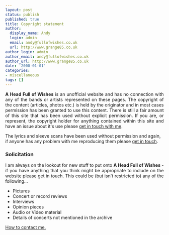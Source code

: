 ```yaml
---
layout: post
status: publish
published: true
title: Copyright statement
author:
  display_name: Andy
  login: admin
  email: andy@fullofwishes.co.uk
  url: http://www.grange85.co.uk
author_login: admin
author_email: andy@fullofwishes.co.uk
author_url: http://www.grange85.co.uk
date: '2000-01-01'
categories:
- miscellaneous
tags: []
---
```

<p style="text-align:justify"><strong>A Head Full of Wishes</strong> is an unofficial website and has no connection with any of the bands or artists represented on these pages. The copyright of the content (articles, photos etc.) is held by the originator and in most cases permission has been granted to use this content. There is still a fair amount of this site that has been used without explicit permission. If you are, or represent, the copyright holder for anything contained within this site and have an issue about it's use please <a href="/2000/01/01/copyright-statement/">get in touch with me</a>.</p>
<p>The lyrics and sleeve scans have been used without permission and again, if anyone has any problem with me reproducing them please <a href="/2000/01/01/copyright-statement/">get in touch</a>.</p>
<h3 class="hilite">Solicitation</h3>
<p style="text-align:justify;">I am always on the lookout for new stuff to put onto <strong>A Head Full of Wishes</strong> - if you have anything that you think might be appropriate to include on the website please get in touch. This could be (but isn't restricted to) any of the following...
<ul>
<li>Pictures</li>
<li>Concert or record reviews</li>
<li>Interviews</li>
<li>Opinion pieces</li>
<li>Audio or Video material</li>
<li>Details of concerts not mentioned in the archive</li>
</ul>
<p><a href="index.php?article_id=127">How to contact me.</a></p>
